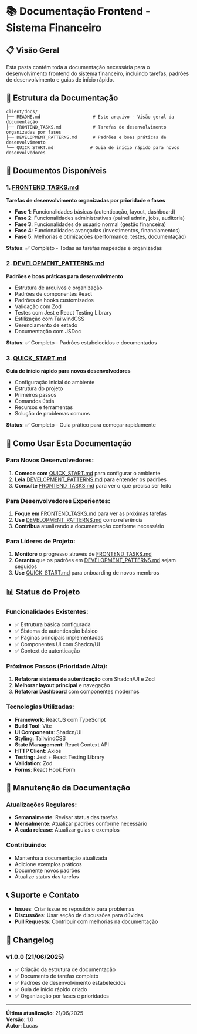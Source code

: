 # 📚 Documentação Frontend - Sistema Financeiro

## 📋 Visão Geral

Esta pasta contém toda a documentação necessária para o desenvolvimento frontend do sistema financeiro, incluindo tarefas, padrões de desenvolvimento e guias de início rápido.

## 📁 Estrutura da Documentação

```
client/docs/
├── README.md                    # Este arquivo - Visão geral da documentação
├── FRONTEND_TASKS.md            # Tarefas de desenvolvimento organizadas por fases
├── DEVELOPMENT_PATTERNS.md      # Padrões e boas práticas de desenvolvimento
└── QUICK_START.md              # Guia de início rápido para novos desenvolvedores
```

## 🎯 Documentos Disponíveis

### 1. [FRONTEND_TASKS.md](./FRONTEND_TASKS.md)
**Tarefas de desenvolvimento organizadas por prioridade e fases**

- **Fase 1**: Funcionalidades básicas (autenticação, layout, dashboard)
- **Fase 2**: Funcionalidades administrativas (painel admin, jobs, auditoria)
- **Fase 3**: Funcionalidades de usuário normal (gestão financeira)
- **Fase 4**: Funcionalidades avançadas (investimentos, financiamentos)
- **Fase 5**: Melhorias e otimizações (performance, testes, documentação)

**Status**: ✅ Completo - Todas as tarefas mapeadas e organizadas

### 2. [DEVELOPMENT_PATTERNS.md](./DEVELOPMENT_PATTERNS.md)
**Padrões e boas práticas para desenvolvimento**

- Estrutura de arquivos e organização
- Padrões de componentes React
- Padrões de hooks customizados
- Validação com Zod
- Testes com Jest e React Testing Library
- Estilização com TailwindCSS
- Gerenciamento de estado
- Documentação com JSDoc

**Status**: ✅ Completo - Padrões estabelecidos e documentados

### 3. [QUICK_START.md](./QUICK_START.md)
**Guia de início rápido para novos desenvolvedores**

- Configuração inicial do ambiente
- Estrutura do projeto
- Primeiros passos
- Comandos úteis
- Recursos e ferramentas
- Solução de problemas comuns

**Status**: ✅ Completo - Guia prático para começar rapidamente

## 🚀 Como Usar Esta Documentação

### Para Novos Desenvolvedores:
1. **Comece com** [QUICK_START.md](./QUICK_START.md) para configurar o ambiente
2. **Leia** [DEVELOPMENT_PATTERNS.md](./DEVELOPMENT_PATTERNS.md) para entender os padrões
3. **Consulte** [FRONTEND_TASKS.md](./FRONTEND_TASKS.md) para ver o que precisa ser feito

### Para Desenvolvedores Experientes:
1. **Foque em** [FRONTEND_TASKS.md](./FRONTEND_TASKS.md) para ver as próximas tarefas
2. **Use** [DEVELOPMENT_PATTERNS.md](./DEVELOPMENT_PATTERNS.md) como referência
3. **Contribua** atualizando a documentação conforme necessário

### Para Líderes de Projeto:
1. **Monitore** o progresso através de [FRONTEND_TASKS.md](./FRONTEND_TASKS.md)
2. **Garanta** que os padrões em [DEVELOPMENT_PATTERNS.md](./DEVELOPMENT_PATTERNS.md) sejam seguidos
3. **Use** [QUICK_START.md](./QUICK_START.md) para onboarding de novos membros

## 📊 Status do Projeto

### Funcionalidades Existentes:
- ✅ Estrutura básica configurada
- ✅ Sistema de autenticação básico
- ✅ Páginas principais implementadas
- ✅ Componentes UI com Shadcn/UI
- ✅ Context de autenticação

### Próximos Passos (Prioridade Alta):
1. **Refatorar sistema de autenticação** com Shadcn/UI e Zod
2. **Melhorar layout principal** e navegação
3. **Refatorar Dashboard** com componentes modernos

### Tecnologias Utilizadas:
- **Framework**: ReactJS com TypeScript
- **Build Tool**: Vite
- **UI Components**: Shadcn/UI
- **Styling**: TailwindCSS
- **State Management**: React Context API
- **HTTP Client**: Axios
- **Testing**: Jest + React Testing Library
- **Validation**: Zod
- **Forms**: React Hook Form

## 🔄 Manutenção da Documentação

### Atualizações Regulares:
- **Semanalmente**: Revisar status das tarefas
- **Mensalmente**: Atualizar padrões conforme necessário
- **A cada release**: Atualizar guias e exemplos

### Contribuindo:
- Mantenha a documentação atualizada
- Adicione exemplos práticos
- Documente novos padrões
- Atualize status das tarefas

## 📞 Suporte e Contato

- **Issues**: Criar issue no repositório para problemas
- **Discussões**: Usar seção de discussões para dúvidas
- **Pull Requests**: Contribuir com melhorias na documentação

## 📝 Changelog

### v1.0.0 (21/06/2025)
- ✅ Criação da estrutura de documentação
- ✅ Documento de tarefas completo
- ✅ Padrões de desenvolvimento estabelecidos
- ✅ Guia de início rápido criado
- ✅ Organização por fases e prioridades

---

**Última atualização**: 21/06/2025  
**Versão**: 1.0  
**Autor**: Lucas 